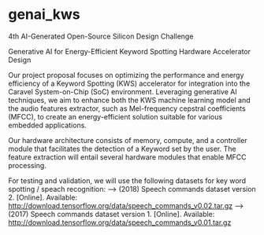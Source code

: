 # genai_kws
4th AI-Generated Open-Source Silicon Design Challenge


Generative AI for Energy-Efficient Keyword Spotting Hardware Accelerator Design

Our project proposal focuses on optimizing the performance and energy efficiency of a Keyword Spotting (KWS) accelerator for integration into the Caravel System-on-Chip (SoC) environment. Leveraging generative AI techniques, we aim to enhance both the KWS machine learning model and the audio features extractor, such as Mel-frequency cepstral coefficients (MFCC), to create an energy-efficient solution suitable for various embedded applications.


Our hardware architecture consists of memory, compute, and a controller module that facilitates the detection of a Keyword set by the user. The feature extraction will entail several hardware modules that enable MFCC processing. 

For testing and validation, we will use the following datasets for key word spotting / speach recognition:
--> (2018) Speech commands dataset version 2. [Online]. Available: http://download.tensorflow.org/data/speech_commands_v0.02.tar.gz
--> (2017) Speech commands dataset version 1. [Online]. Available: http://download.tensorflow.org/data/speech_commands_v0.01.tar.gz
